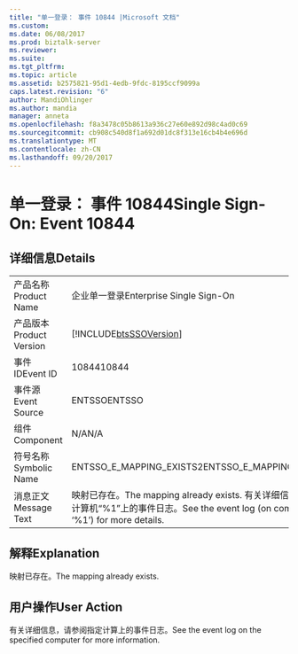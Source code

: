 ```yaml
---
title: "单一登录： 事件 10844 |Microsoft 文档"
ms.custom: 
ms.date: 06/08/2017
ms.prod: biztalk-server
ms.reviewer: 
ms.suite: 
ms.tgt_pltfrm: 
ms.topic: article
ms.assetid: b2575821-95d1-4edb-9fdc-8195ccf9099a
caps.latest.revision: "6"
author: MandiOhlinger
ms.author: mandia
manager: anneta
ms.openlocfilehash: f8a3478c05b8613a936c27e60e892d98c4ad0c69
ms.sourcegitcommit: cb908c540d8f1a692d01dc8f313e16cb4b4e696d
ms.translationtype: MT
ms.contentlocale: zh-CN
ms.lasthandoff: 09/20/2017
---
```

# <a name="single-sign-on-event-10844"></a><span data-ttu-id="af8b9-102">单一登录： 事件 10844</span><span class="sxs-lookup"><span data-stu-id="af8b9-102">Single Sign-On: Event 10844</span></span>
## <a name="details"></a><span data-ttu-id="af8b9-103">详细信息</span><span class="sxs-lookup"><span data-stu-id="af8b9-103">Details</span></span>  
  
|||  
|-|-|  
|<span data-ttu-id="af8b9-104">产品名称</span><span class="sxs-lookup"><span data-stu-id="af8b9-104">Product Name</span></span>|<span data-ttu-id="af8b9-105">企业单一登录</span><span class="sxs-lookup"><span data-stu-id="af8b9-105">Enterprise Single Sign-On</span></span>|  
|<span data-ttu-id="af8b9-106">产品版本</span><span class="sxs-lookup"><span data-stu-id="af8b9-106">Product Version</span></span>|[!INCLUDE[btsSSOVersion](../includes/btsssoversion-md.md)]|  
|<span data-ttu-id="af8b9-107">事件 ID</span><span class="sxs-lookup"><span data-stu-id="af8b9-107">Event ID</span></span>|<span data-ttu-id="af8b9-108">10844</span><span class="sxs-lookup"><span data-stu-id="af8b9-108">10844</span></span>|  
|<span data-ttu-id="af8b9-109">事件源</span><span class="sxs-lookup"><span data-stu-id="af8b9-109">Event Source</span></span>|<span data-ttu-id="af8b9-110">ENTSSO</span><span class="sxs-lookup"><span data-stu-id="af8b9-110">ENTSSO</span></span>|  
|<span data-ttu-id="af8b9-111">组件</span><span class="sxs-lookup"><span data-stu-id="af8b9-111">Component</span></span>|<span data-ttu-id="af8b9-112">N/A</span><span class="sxs-lookup"><span data-stu-id="af8b9-112">N/A</span></span>|  
|<span data-ttu-id="af8b9-113">符号名称</span><span class="sxs-lookup"><span data-stu-id="af8b9-113">Symbolic Name</span></span>|<span data-ttu-id="af8b9-114">ENTSSO_E_MAPPING_EXISTS2</span><span class="sxs-lookup"><span data-stu-id="af8b9-114">ENTSSO_E_MAPPING_EXISTS2</span></span>|  
|<span data-ttu-id="af8b9-115">消息正文</span><span class="sxs-lookup"><span data-stu-id="af8b9-115">Message Text</span></span>|<span data-ttu-id="af8b9-116">映射已存在。</span><span class="sxs-lookup"><span data-stu-id="af8b9-116">The mapping already exists.</span></span> <span data-ttu-id="af8b9-117">有关详细信息，请查看计算机“%1”上的事件日志。</span><span class="sxs-lookup"><span data-stu-id="af8b9-117">See the event log (on computer ‘%1’) for more details.</span></span>|  
  
## <a name="explanation"></a><span data-ttu-id="af8b9-118">解释</span><span class="sxs-lookup"><span data-stu-id="af8b9-118">Explanation</span></span>  
 <span data-ttu-id="af8b9-119">映射已存在。</span><span class="sxs-lookup"><span data-stu-id="af8b9-119">The mapping already exists.</span></span>  
  
## <a name="user-action"></a><span data-ttu-id="af8b9-120">用户操作</span><span class="sxs-lookup"><span data-stu-id="af8b9-120">User Action</span></span>  
 <span data-ttu-id="af8b9-121">有关详细信息，请参阅指定计算上的事件日志。</span><span class="sxs-lookup"><span data-stu-id="af8b9-121">See the event log on the specified computer for more information.</span></span>